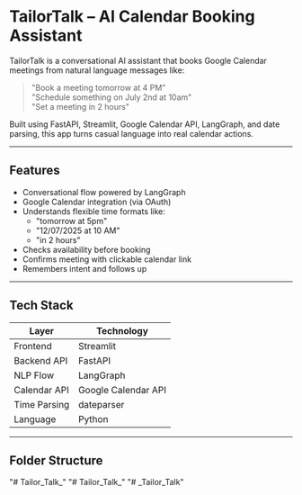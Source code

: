 #  TailorTalk – AI Calendar Booking Assistant

TailorTalk is a conversational AI assistant that books Google Calendar meetings from natural language messages like:

> "Book a meeting tomorrow at 4 PM"  
> "Schedule something on July 2nd at 10am"  
> "Set a meeting in 2 hours"

Built using FastAPI, Streamlit, Google Calendar API, LangGraph, and date parsing, this app turns casual language into real calendar actions.

---

##  Features

- Conversational flow powered by LangGraph  
- Google Calendar integration (via OAuth)  
- Understands flexible time formats like:
  - "tomorrow at 5pm"
  - "12/07/2025 at 10 AM"
  - "in 2 hours"
- Checks availability before booking  
- Confirms meeting with clickable calendar link  
- Remembers intent and follows up  

---

##  Tech Stack

| Layer        | Technology          |
|--------------|---------------------|
| Frontend     | Streamlit           |
| Backend API  | FastAPI             |
| NLP Flow     | LangGraph           |
| Calendar API | Google Calendar API |
| Time Parsing | dateparser          |
| Language     | Python              |

---

##  Folder Structure

"# Tailor_Talk_" 
"# Tailor_Talk_" 
"# _Tailor_Talk" 
